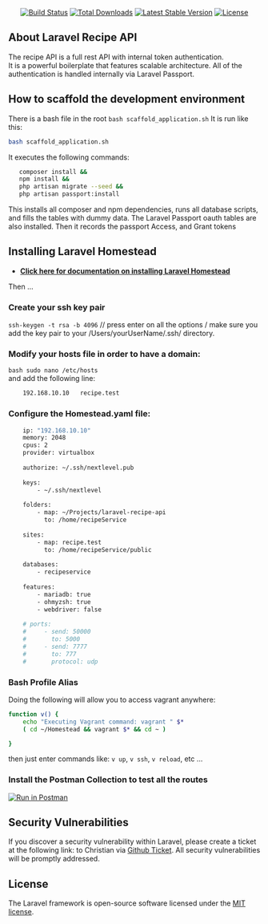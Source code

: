 
<p align="center">
<a href="https://travis-ci.org/laravel/framework"><img src="https://travis-ci.org/laravel/framework.svg" alt="Build Status"></a>
<a href="https://packagist.org/packages/laravel/framework"><img src="https://poser.pugx.org/laravel/framework/d/total.svg" alt="Total Downloads"></a>
<a href="https://packagist.org/packages/laravel/framework"><img src="https://poser.pugx.org/laravel/framework/v/stable.svg" alt="Latest Stable Version"></a>
<a href="https://packagist.org/packages/laravel/framework"><img src="https://poser.pugx.org/laravel/framework/license.svg" alt="License"></a>
</p>

## About Laravel Recipe API

The recipe API is a full rest API with internal token authentication.  
It is a powerful boilerplate that features scalable architecture. 
All of the authentication is handled internally via Laravel Passport.


## How to scaffold the development environment

There is a bash file in the root ```bash scaffold_application.sh```
It is run like this: 
```bash 
bash scaffold_application.sh
```
It executes the following commands:
```bash 
   composer install && 
   npm install && 
   php artisan migrate --seed && 
   php artisan passport:install
``` 
This installs all composer and npm dependencies, runs all database scripts, and fills the 
tables with dummy data. 
The Laravel Passport oauth tables are also installed. 
Then it records the passport Access, and Grant tokens

## Installing Laravel Homestead

- **[Click here for documentation on installing Laravel Homestead](https://laravel.com/docs/6.x/homestead#installation-and-setup)**

Then ... 

### Create your ssh key pair

`ssh-keygen -t rsa -b 4096` // press enter on all the options /
make sure you add the key pair to your /Users/yourUserName/.ssh/ directory. 

### Modify your hosts file in order to have a domain:
```bash sudo nano /etc/hosts```\
and add the following line: 
```bash 
    192.168.10.10   recipe.test
```

### Configure the Homestead.yaml file: 

```bash
    ip: "192.168.10.10"
    memory: 2048
    cpus: 2
    provider: virtualbox
    
    authorize: ~/.ssh/nextlevel.pub
    
    keys:
        - ~/.ssh/nextlevel
    
    folders:
        - map: ~/Projects/laravel-recipe-api
          to: /home/recipeService
    
    sites:
        - map: recipe.test
          to: /home/recipeService/public
    
    databases:
        - recipeservice
    
    features:
        - mariadb: true
        - ohmyzsh: true
        - webdriver: false
    
    # ports:
    #     - send: 50000
    #       to: 5000
    #     - send: 7777
    #       to: 777
    #       protocol: udp
```

### Bash Profile Alias

Doing the following will allow you to access vagrant anywhere: 
```bash
function v() {
    echo "Executing Vagrant command: vagrant " $*
    ( cd ~/Homestead && vagrant $* && cd ~ )

}
```
then just enter commands like: `v up`, `v ssh`, `v reload`, etc ...

### Install the Postman Collection to test all the routes

[![Run in Postman](https://run.pstmn.io/button.svg)](https://app.getpostman.com/run-collection/b8d62b80c8fdb1e6e3bc)


## Security Vulnerabilities

If you discover a security vulnerability within Laravel, please create a ticket at the following link: to Christian via [Github Ticket](https://github.com/redbonzai/laravel-recipe-api/issues). All security vulnerabilities will be promptly addressed.

## License

The Laravel framework is open-source software licensed under the [MIT license](https://opensource.org/licenses/MIT).
